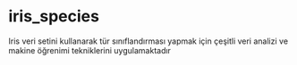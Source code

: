# iris_species
Iris veri setini kullanarak tür sınıflandırması yapmak için çeşitli veri analizi ve makine öğrenimi tekniklerini uygulamaktadır
